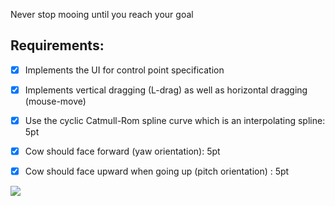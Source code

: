 Never stop mooing until you reach your goal


## Requirements:

- [x] Implements the UI for control point specification

- [x] Implements vertical dragging (L-drag) as well as horizontal dragging (mouse-move)

- [x] Use the cyclic Catmull-Rom spline curve which is an interpolating spline: 5pt

- [x] Cow should face forward (yaw orientation): 5pt

- [x] Cow should face upward when going up (pitch orientation) : 5pt



<img src="https://github.com/SuperWonjune/CowTravel/blob/master/travel.gif">

